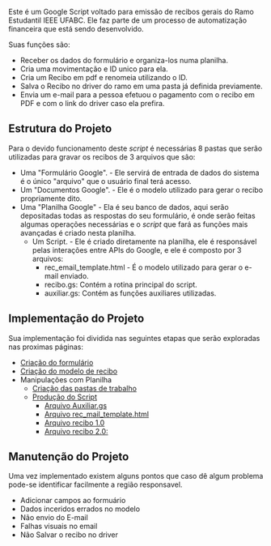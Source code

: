 Este é um Google Script voltado para emissão de recibos gerais do Ramo Estudantil IEEE UFABC. Ele faz parte de um processo de automatização financeira que está sendo desenvolvido.

Suas funções são:

* Receber os dados do formulário e organiza-los numa planilha.
* Cria uma movimentação e ID unico para ela. 
* Cria um Recibo em pdf e renomeia utilizando o ID.
* Salva o Recibo no driver do ramo em uma pasta já definida previamente.
* Envia um e-mail para a pessoa efetuou  o pagamento com o recibo em PDF e com o link do driver caso ela prefira.

## Estrutura do Projeto
Para o devido funcionamento deste *script* é necessárias 8 pastas que serão utilizadas para gravar os recibos de 3 arquivos que são:

 * Uma "Formulário Google". - Ele servirá de entrada de dados do sistema é o único "arquivo" que o usuário final terá acesso.
 * Um "Documentos Google". - Ele é o modelo utilizado para gerar o recibo propriamente dito.
 * Uma "Planilha Google" - Ela é seu banco de dados, aqui serão depositadas todas as respostas do seu formulário, é onde serão feitas algumas operações necessárias e o *script* que fará as funções mais avançadas é criado nesta planilha.
     * Um Script. - Ele é criado diretamente na planilha, ele é responsável pelas interações entre APIs do Google, e ele é composto por 3 arquivos:
         * rec_email_template.html - É o modelo utilizado para gerar o e-mail enviado.
         * recibo.gs:  Contém a rotina principal do script.
         * auxiliar.gs: Contém as funções auxiliares utilizadas. 

## Implementação do Projeto

Sua implementação foi dividida nas seguintes etapas que serão exploradas nas proximas páginas:

* [Criação do formulário](reciborecibos_m_form.md)
* [Criação do modelo de recibo](recibos_m_docs.md)
* Manipulações com Planilha
  * [Criação das pastas de trabalho](recibos_m_planilha.md)
  * [Produção do Script](recibos_m_planilha_estr.md)
    * [Arquivo Auxiliar.gs](recibos_m_planilha_aux.md)
    * [Arquivo rec_mail_template.html](recibos_m_planilha_html.md)
    * [Arquivo recibo 1.0](recibos_m_planilha_rec1.md)
    * [Arquivo recibo 2.0:](recibos_m_planilha_rec2.md)

## Manutenção do Projeto

Uma vez implementado existem alguns pontos que caso dê algum problema pode-se identificar facilmente a região responsavel.

* Adicionar campos ao formuário
* Dados inceridos errados no modelo
* Não envio do E-mail
* Falhas visuais no email
* Não Salvar o recibo no driver
